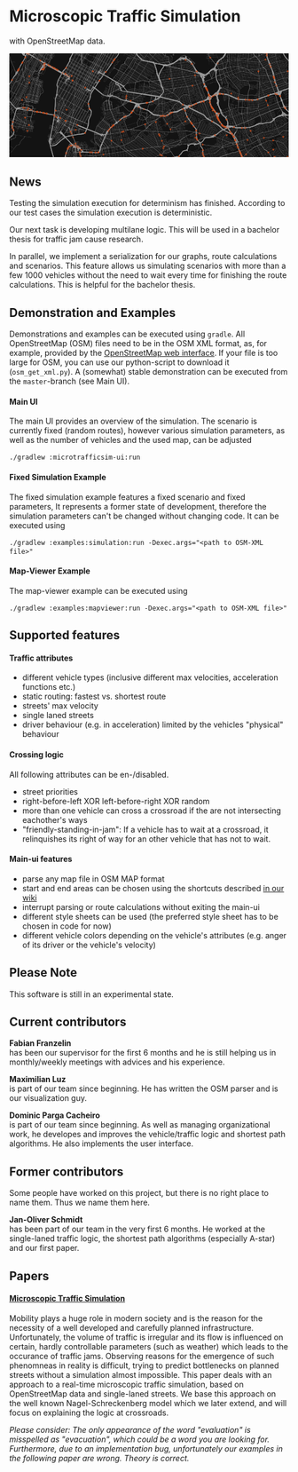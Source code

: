 # Microscopic Traffic Simulation
with OpenStreetMap data.

![Teaser: New York](teaser.png "Teaser: New York")

## News
Testing the simulation execution for determinism has finished. According to our test cases the simulation execution is deterministic.

Our next task is developing multilane logic. This will be used in a bachelor thesis for traffic jam cause research.

In parallel, we implement a serialization for our graphs, route calculations and scenarios. This feature allows us simulating scenarios with more than a few 1000 vehicles without the need to wait every time for finishing the route calculations. This is helpful for the bachelor thesis.


## Demonstration and Examples
Demonstrations and examples can be executed using `gradle`. All OpenStreetMap (OSM) files need to be in the OSM XML format, as, for example, provided by the [OpenStreetMap web interface](https://www.openstreetmap.org). If your file is too large for OSM, you can use our python-script to download it (`osm_get_xml.py`). A (somewhat) stable demonstration can be executed from the `master`-branch (see Main UI).

#### Main UI
The main UI provides an overview of the simulation. The scenario is currently fixed (random routes), however various simulation parameters, as well as the number of vehicles and the used map, can be adjusted

```shell
./gradlew :microtrafficsim-ui:run
```

#### Fixed Simulation Example
The fixed simulation example features a fixed scenario and fixed parameters, It represents a former state of development, therefore the simulation parameters can't be changed without changing code. It can be executed using
```shell
./gradlew :examples:simulation:run -Dexec.args="<path to OSM-XML file>"
```

#### Map-Viewer Example
The map-viewer example can be executed using
```shell
./gradlew :examples:mapviewer:run -Dexec.args="<path to OSM-XML file>"
```


## Supported features
#### Traffic attributes
* different vehicle types (inclusive different max velocities, acceleration
  functions etc.)
* static routing: fastest vs. shortest route
* streets' max velocity
* single laned streets
* driver behaviour (e.g. in acceleration) limited by the vehicles "physical" behaviour

#### Crossing logic
All following attributes can be en-/disabled.
* street priorities
* right-before-left XOR left-before-right XOR random
* more than one vehicle can cross a crossroad if the are not intersecting eachother's ways
* "friendly-standing-in-jam": If a vehicle has to wait at a crossroad, it
  relinquishes its right of way for an other vehicle that has not to wait.

#### Main-ui features
* parse any map file in OSM MAP format
* start and end areas can be chosen using the shortcuts described [in our wiki](https://github.com/sgs-us/microtrafficsim/wiki/Controls)
* interrupt parsing or route calculations without exiting the main-ui
* different style sheets can be used (the preferred style sheet has to be chosen in code for now)
* different vehicle colors depending on the vehicle's attributes (e.g. anger of its driver or the vehicle's velocity)


## Please Note
This software is still in an experimental state.


## Current contributors

**Fabian Franzelin**  
has been our supervisor for the first 6 months and he is still helping us in monthly/weekly meetings with advices and his experience.

**Maximilian Luz**  
is part of our team since beginning. He has written the OSM parser and is our visualization guy.

**Dominic Parga Cacheiro**  
is part of our team since beginning. As well as managing organizational work, he developes and improves the vehicle/traffic logic and shortest path algorithms. He also implements the user interface.


## Former contributors
Some people have worked on this project, but there is no right place to name them. Thus we name them here.

**Jan-Oliver Schmidt**  
has been part of our team in the very first 6 months. He worked at the single-laned traffic logic, the shortest path algorithms (especially A-star) and our first paper.


## Papers

#### [Microscopic Traffic Simulation](https://www.informatik.uni-stuttgart.de/studium/interessierte/bsc-studiengaenge/informatik/projekt-inf/2016-06-03/Gruppe_5.pdf)
Mobility plays a huge role in modern society and is the reason for the necessity of a well developed and carefully planned infrastructure. Unfortunately, the volume of traffic is irregular and its flow is influenced on certain, hardly controllable parameters (such as weather) which leads to the occurance of traffic jams. Observing reasons for the emergence of such phenomneas in reality is difficult, trying to predict bottlenecks on planned streets without a simulation almost impossible. This paper deals with an approach to a real-time microscopic traffic simulation, based on OpenStreetMap data and single-laned streets. We base this approach on the well known Nagel-Schreckenberg model which we later extend, and will focus on explaining the logic at crossroads.

*Please consider: The only appearance of the word "evaluation" is misspelled as "evacuation", which could be a word you are looking for. Furthermore, due to an implementation bug, unfortunately our examples in the following paper are wrong. Theory is correct.*
